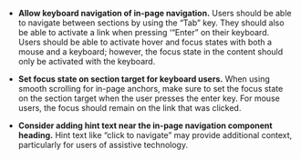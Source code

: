 - **Allow keyboard navigation of in-page navigation.** Users should be able to navigate between sections by using the “Tab” key. They should also be able to activate a link when pressing ‘“Enter” on their keyboard. Users should be able to activate hover and focus states with both a mouse and a keyboard; however, the focus state in the content should only be activated with the keyboard.

- **Set focus state on section target for keyboard users.** When using smooth scrolling for in-page anchors, make sure to set the focus state on the section target when the user presses the enter key. For mouse users, the focus should remain on the link that was clicked.

- **Consider adding hint text near the in-page navigation component heading.** Hint text like “click to navigate” may provide additional context, particularly for users of assistive technology.
